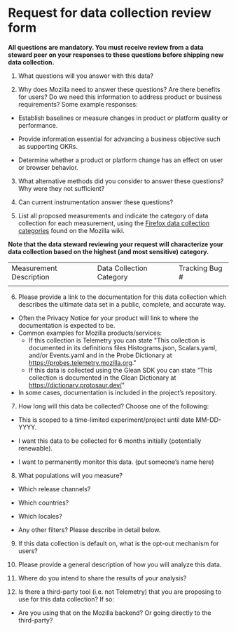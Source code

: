 
# Request for data collection review form

**All questions are mandatory. You must receive review from a data steward peer on your responses to these questions before shipping new data collection.**

1) What questions will you answer with this data?

2) Why does Mozilla need to answer these questions?  Are there benefits for users? Do we need this information to address product or business requirements? Some example responses:

* Establish baselines or measure changes in product or platform quality or performance.

* Provide information essential for advancing a business objective such as supporting OKRs.

* Determine whether a product or platform change has an effect on user or browser behavior.

3) What alternative methods did you consider to answer these questions? Why were they not sufficient?

4) Can current instrumentation answer these questions?

5) List all proposed measurements and indicate the category of data collection for each measurement, using the [Firefox data collection categories](https://wiki.mozilla.org/Data_Collection) found on the Mozilla wiki.   

**Note that the data steward reviewing your request will characterize your data collection based on the highest (and most sensitive) category.**

<table>
  <tr>
    <td>Measurement Description</td>
    <td>Data Collection Category</td>
    <td>Tracking Bug #</td>
  </tr>
  <tr>
    <td></td>
    <td></td>
    <td></td>
  </tr>
</table>

6) Please provide a link to the documentation for this data collection which describes the ultimate data set in a public, complete, and accurate way.
 * Often the Privacy Notice for your product will link to where the documentation is expected to be.
 * Common examples for Mozilla products/services:
    * If this collection is Telemetry you can state "This collection is documented in its definitions files Histograms.json, Scalars.yaml, and/or Events.yaml and in the Probe Dictionary at https://probes.telemetry.mozilla.org."
    * If this data is collected using the Glean SDK you can state “This collection is documented in the Glean Dictionary at https://dictionary.protosaur.dev/"
 * In some cases, documentation is included in the project’s repository.

7) How long will this data be collected?  Choose one of the following:

* This is scoped to a time-limited experiment/project until date MM-DD-YYYY.

* I want this data to be collected for 6 months initially (potentially renewable).

* I want to permanently monitor this data. (put someone’s name here)

8) What populations will you measure?

* Which release channels?

* Which countries?

* Which locales?

* Any other filters?  Please describe in detail below.

9) If this data collection is default on, what is the opt-out mechanism for users?

10) Please provide a general description of how you will analyze this data.

11) Where do you intend to share the results of your analysis?

12) Is there a third-party tool (i.e. not Telemetry) that you are proposing to use for this data collection? If so:

* Are you using that on the Mozilla backend? Or going directly to the third-party?
